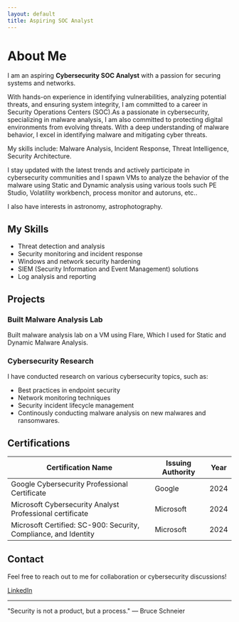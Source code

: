 ```yaml
---
layout: default
title: Aspiring SOC Analyst
---
```


# About Me

I am an aspiring **Cybersecurity SOC Analyst** with a passion for securing systems and networks. 

With hands-on experience in identifying vulnerabilities, analyzing potential threats, and ensuring system integrity, I am committed to a career in Security Operations Centers (SOC).As a passionate in cybersecurity, specializing in malware analysis, I am also committed to protecting digital environments from evolving threats. With a deep understanding of malware behavior, I excel in identifying malware and mitigating cyber threats.

My skills include: Malware Analysis, Incident Response, Threat Intelligence, Security Architecture.

I stay updated with the latest trends and actively participate in cybersecurity communities and I spawn VMs to analyze the behavior of the malware using Static and Dynamic analysis using various tools such PE Studio, Volatility workbench, process monitor and autoruns, etc..

I also have interests in astronomy, astrophotography.

## My Skills

- Threat detection and analysis
- Security monitoring and incident response
- Windows and network security hardening
- SIEM (Security Information and Event Management) solutions
- Log analysis and reporting

## Projects

### Built Malware Analysis Lab
Built malware analysis lab on a VM using Flare, Which I used for Static and Dynamic Malware Analysis.

### Cybersecurity Research

I have conducted research on various cybersecurity topics, such as:

- Best practices in endpoint security
- Network monitoring techniques
- Security incident lifecycle management
- Continously conducting malware analysis on new malwares and ransomwares.
## Certifications

| Certification Name                                                 | Issuing Authority         | Year |
|--------------------------------------------------------------------|---------------------------|------|
| Google Cybersecurity Professional Certificate                       | Google                   | 2024 |
| Microsoft Cybersecurity Analyst Professional certificate            | Microsoft                | 2024 |
| Microsoft Certified: SC-900: Security, Compliance, and Identity     | Microsoft                | 2024 |

## Contact

Feel free to reach out to me for collaboration or cybersecurity discussions!

[LinkedIn](https://www.linkedin.com/in/sanjay-krishna-o-b-b7ab132b2/)

---

"Security is not a product, but a process." — Bruce Schneier
